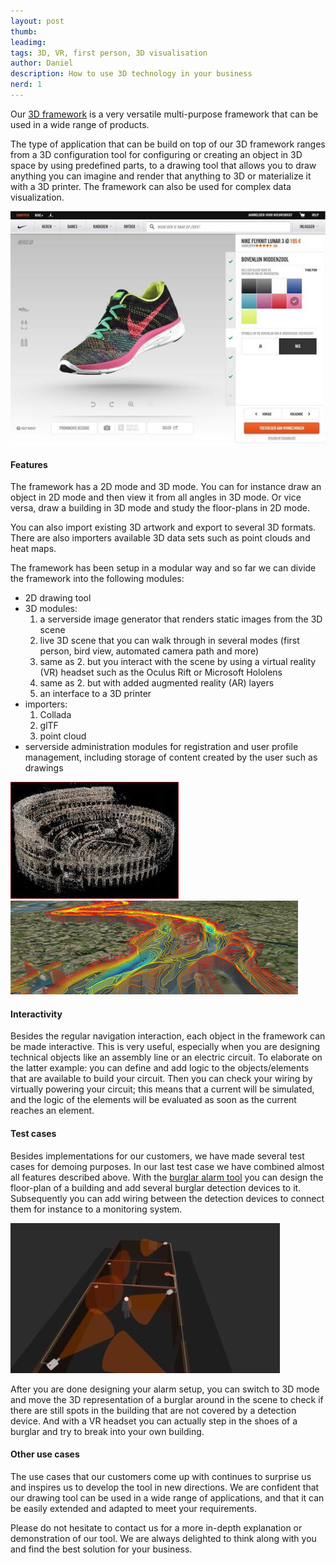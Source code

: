 ```yaml
---
layout: post
thumb:
leadimg:
tags: 3D, VR, first person, 3D visualisation
author: Daniel
description: How to use 3D technology in your business
nerd: 1
---
```



Our [3D framework](http://tweedegolf.nl/3d-framework/) is a very versatile multi-purpose framework that can be used in a wide range of products.

The type of application that can be build on top of our 3D framework ranges from a 3D configuration tool for configuring or creating an object in 3D space by using predefined parts, to a drawing tool that allows you to draw anything you can imagine and render that anything to 3D or materialize it with a 3D printer. The framework can also be used for complex data visualization.

![Nike 3D configurator](/img/blog/nike-3D-configurator-small.jpg)


#### Features

The framework has a 2D mode and 3D mode. You can for instance draw an object in 2D mode and then view it from all angles in 3D mode. Or vice versa, draw a building in 3D mode and study the floor-plans in 2D mode.

You can also import existing 3D artwork and export to several 3D formats. There are also importers available 3D data sets such as point clouds and heat maps.

The framework has been setup in a modular way and so far we can divide the framework into the following modules:

- 2D drawing tool
- 3D modules:
  1. a serverside image generator that renders static images from the 3D scene
  2. live 3D scene that you can walk through in several modes (first person, bird view, automated camera path and more)
  3. same as 2. but you interact with the scene by using a virtual reality (VR) headset such as the Oculus Rift or Microsoft Hololens
  4. same as 2. but with added augmented reality (AR) layers
  5. an interface to a 3D printer
- importers:
  1. Collada
  2. glTF
  3. point cloud
- serverside administration modules for registration and user profile management, including storage of content created by the user such as drawings

![point cloud](/img/blog/pointcloud.jpg)
![heat map](/img/blog/heatmap.png)



#### Interactivity

Besides the regular navigation interaction, each object in the framework can be made interactive. This is very useful, especially when you are designing technical objects like an assembly line or an electric circuit. To elaborate on the latter example: you can define and add logic to the objects/elements that are available to build your circuit. Then you can check your wiring by virtually powering your circuit; this means that a current will be simulated, and the logic of the elements will be evaluated as soon as the current reaches an element.


#### Test cases

Besides implementations for our customers, we have made several test cases for demoing purposes. In our last test case we have combined almost all features described above. With the [burglar alarm tool](http://tweedegolf.nl/3d-framework/#visualisatie-en-gamification) you can design the floor-plan of a building and add several burglar detection devices to it. Subsequently you can add wiring between the detection devices to connect them for instance to a monitoring system.

![burgler alarm](/img/blog/burgler-alarm-small.jpg)

After you are done designing your alarm setup, you can switch to 3D mode and move the 3D representation of a burglar around in the scene to check if there are still spots in the building that are not covered by a detection device. And with a VR headset you can actually step in the shoes of a burglar and try to break into your own building.


#### Other use cases

The use cases that our customers come up with continues to surprise us and inspires us to develop the tool in new directions. We are confident that our drawing tool can be used in a wide range of applications, and that it can be easily extended and adapted to meet your requirements.

Please do not hesitate to contact us for a more in-depth explanation or demonstration of our tool. We are always delighted to think along with you and find the best solution for your business.


<!--
In 2011 we started to develop a 2D drawing tool for gardens. From the ground up it has been build as a generic tool so it can be used very easily for other types of drawing tools.

Initially, you could only see your drawing in 2D, but later we added a 3D view. With the advent of WebGL support in all major browsers, rendering 3D in a browser is fast enough on almost any device.

A next step could be drawing and editing in 3D but experience learned us that drawing in 3D is not in all cases as handy as it might seem. A 2D view is better suited for drawing floor-plans for for instance gardens, buildings and maps.


configuration tool vs free design

-->


<!--
Our [2D drawing tool](http://tweedegolf.nl/3d-framework/#ontwerpen-en-3d) is very suited for drawing objects that are made up from other objects. Examples:

- draw a garden with objects like trees, plants and flowers
- create an assembly line with parts like conveyor belts, cameras and sensors
- draw walls to separate an office floor into smaller work units
- draw an electric circuit

The drawing tool is less suited for designing new original objects, like for instance the trees in the garden or the conveyor belt of the assembly line. However you can draw surfaces like lawns, terraces and other shapes that are made up from one single material such as hedges, walls and piping.
-->

<!--
Typically you will use our drawing tool to design something that will, or already exists in real life. We have added a 3D view mode to give you a better impression of what your design will look like when materialized.

We made two versions of the 3D view mode; one version that simply renders pictures of the generated 3D scene from several viewing angles, and a first person view whereby you can walk through the 3D representation of your design.

The newest iteration of the tool adds VR as an extra 3D view mode; with VR you can immerse yourself in your own drawing while wearing a headset like the Oculus Rift.

Note that the edit/drawing mode of our tool is always 2D; you can not (yet) edit or draw in 3D.
-->
